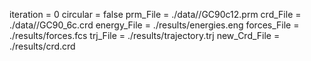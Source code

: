 iteration    = 0
circular     = false
prm_File     = ./data//GC90c12.prm
crd_File     = ./data//GC90_6c.crd
energy_File  = ./results/energies.eng
forces_File  = ./results/forces.fcs
trj_File     = ./results/trajectory.trj
new_Crd_File = ./results/crd.crd
